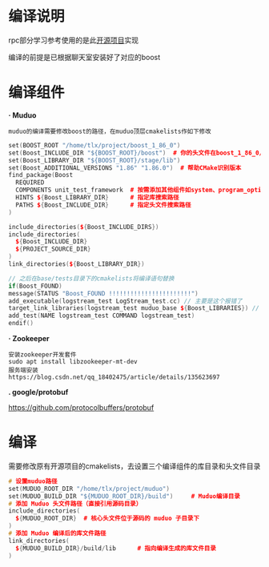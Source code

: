 # 编译说明
rpc部分学习参考使用的是此[开源项目](https://github.com/attackoncs/rpc/tree/main#)实现

编译的前提是已根据聊天室安装好了对应的boost

# 编译组件
**· Muduo**

    muduo的编译需要修改boost的路径，在muduo顶层cmakelists作如下修改
```c++
set(BOOST_ROOT "/home/tlx/project/boost_1_86_0")
set(Boost_INCLUDE_DIR "${BOOST_ROOT}/boost")  # 你的头文件在boost_1_86_0/boost下
set(Boost_LIBRARY_DIR "${BOOST_ROOT}/stage/lib")
set(Boost_ADDITIONAL_VERSIONS "1.86" "1.86.0")  # 帮助CMake识别版本
find_package(Boost 
  REQUIRED 
  COMPONENTS unit_test_framework  # 按需添加其他组件如system、program_options
  HINTS ${Boost_LIBRARY_DIR}      # 指定库搜索路径
  PATHS ${Boost_INCLUDE_DIR}      # 指定头文件搜索路径
)

include_directories(${Boost_INCLUDE_DIRS})
include_directories(
  ${Boost_INCLUDE_DIR}   
  ${PROJECT_SOURCE_DIR}
)
link_directories(${Boost_LIBRARY_DIR})

// 之后在base/tests目录下的cmakelists将编译语句替换
if(Boost_FOUND)
message(STATUS "Boost_FOUND !!!!!!!!!!!!!!!!!!!!!!!")
add_executable(logstream_test LogStream_test.cc) // 主要是这个报错了
target_link_libraries(logstream_test muduo_base ${Boost_LIBRARIES}) // 手动添加boost
add_test(NAME logstream_test COMMAND logstream_test)
endif()
```




**· Zookeeper**

    安装zookeeper开发套件
    sudo apt install libzookeeper-mt-dev
    服务端安装
    https://blog.csdn.net/qq_18402475/article/details/135623697



**. google/protobuf**
  
  https://github.com/protocolbuffers/protobuf
  

# 编译
需要修改原有开源项目的cmakelists，去设置三个编译组件的库目录和头文件目录
```c++
# 设置muduo路径
set(MUDUO_ROOT_DIR "/home/tlx/project/muduo") 
set(MUDUO_BUILD_DIR "${MUDUO_ROOT_DIR}/build")     # Muduo编译目录
# 添加 Muduo 头文件路径（直接引用源码目录）
include_directories(
  ${MUDUO_ROOT_DIR}  # 核心头文件位于源码的 muduo 子目录下
)
# 添加 Muduo 编译后的库文件路径
link_directories(
  ${MUDUO_BUILD_DIR}/build/lib      # 指向编译生成的库文件目录
)
```

